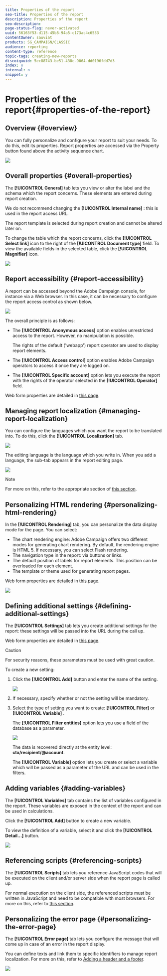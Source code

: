 ```yaml
---
title: Properties of the report
seo-title: Properties of the report
description: Properties of the report
seo-description: 
page-status-flag: never-activated
uuid: 56163f53-d115-45b8-94a5-c173ac4c6533
contentOwner: sauviat
products: SG_CAMPAIGN/CLASSIC
audience: reporting
content-type: reference
topic-tags: creating-new-reports
discoiquuid: 5ec88743-be51-438c-9064-dd0196fdd7d3
index: y
internal: n
snippet: y
---
```


# Properties of the report{#properties-of-the-report}

## Overview {#overview}

You can fully personalize and configure your report to suit your needs. To do this, edit its properties. Report properties are accessed via the Property button found above the activity sequence chart.

![](assets/s_ncs_advuser_report_properties_01.png)

## Overall properties {#overall-properties}

The **[!UICONTROL General]** tab lets you view or alter the label and the schema which the report concerns. These elements are entered during report creation.

We do not recommend changing the **[!UICONTROL Internal name]** : this is used in the report access URL.

The report template is selected during report creation and cannot be altered later on.

To change the table which the report concerns, click the **[!UICONTROL Select link]** icon to the right of the **[!UICONTROL Document type]** field. To view the available fields in the selected table, click the **[!UICONTROL Magnifier]** icon.

![](assets/s_ncs_advuser_report_properties_02.png)

## Report accessibility {#report-accessibility}

A report can be accessed beyond the Adobe Campaign console, for instance via a Web browser. In this case, it can be necessary to configure the report access control as shown below.

![](assets/s_ncs_advuser_report_properties_02b.png)

The overall principle is as follows:

* The **[!UICONTROL Anonymous access]** option enables unrestricted access to the report. However, no manipulation is possible.

  The rights of the default ('webapp') report operator are used to display report elements.

* The **[!UICONTROL Access control]** option enables Adobe Campaign operators to access it once they are logged on.
* The **[!UICONTROL Specific account]** option lets you execute the report with the rights of the operator selected in the **[!UICONTROL Operator]** field.

Web form properties are detailed in [this page](../../web/using/about-web-forms.md).

## Managing report localization {#managing-report-localization}

You can configure the languages which you want the report to be translated into. To do this, click the **[!UICONTROL Localization]** tab.

![](assets/s_ncs_advuser_report_properties_06.png)

The editing language is the language which you write in. When you add a language, the sub-tab appears in the report editing page.

![](assets/s_ncs_advuser_report_properties_05a.png)

>[!NOTE]
>
>For more on this, refer to the appropriate section of [this section](../../web/using/translating-a-web-form.md).

## Personalizing HTML rendering {#personalizing-html-rendering}

In the **[!UICONTROL Rendering]** tab, you can personalize the data display mode for the page. You can select:

* The chart rendering engine: Adobe Campaign offers two different modes for generating chart rendering. By default, the rendering engine is HTML 5. If necessary, you can select Flash rendering. 
* The navigation type in the report: via buttons or links.
* The default position of labels for report elements. This position can be overloaded for each element.
* The template or theme used for generating report pages.

Web form properties are detailed in [this page](../../web/using/about-web-forms.md).

![](assets/s_ncs_advuser_report_properties_08.png)

## Defining additional settings {#defining-additional-settings}

The **[!UICONTROL Settings]** tab lets you create additional settings for the report: these settings will be passed into the URL during the call up.

Web form properties are detailed in [this page](../../web/using/about-web-forms.md).

>[!CAUTION]
>
>For security reasons, these parameters must be used with great caution.

To create a new setting:

1. Click the **[!UICONTROL Add]** button and enter the name of the setting.

   ![](assets/s_ncs_advuser_report_properties_09a.png)

1. If necessary, specify whether or not the setting will be mandatory.
1. Select the type of setting you want to create: **[!UICONTROL Filter]** or **[!UICONTROL Variable]** .

   The **[!UICONTROL Filter entities]** option lets you use a field of the database as a parameter.

   ![](assets/s_ncs_advuser_report_properties_09b.png)

   The data is recovered directly at the entity level: **ctx/recipient/@account**.

   The **[!UICONTROL Variable]** option lets you create or select a variable which will be passed as a parameter of the URL and can be used in the filters.

## Adding variables {#adding-variables}

The **[!UICONTROL Variables]** tab contains the list of variables configured in the report. These variables are exposed in the context of the report and can be used in calculations.

Click the **[!UICONTROL Add]** button to create a new variable.

To view the definition of a variable, select it and click the **[!UICONTROL Detail...]** button.

![](assets/s_ncs_advuser_report_properties_10.png)

## Referencing scripts {#referencing-scripts}

The **[!UICONTROL Scripts]** tab lets you reference JavaScript codes that will be executed on the client and/or server side when the report page is called up.

For normal execution on the client side, the referenced scripts must be written in JavaScript and need to be compatible with most browsers. For more on this, refer to [this section](../../web/using/web-forms-answers.md).

## Personalizing the error page {#personalizing-the-error-page}

The **[!UICONTROL Error page]** tab lets you configure the message that will come up in case of an error in the report display.

You can define texts and link them to specific identifiers to manage report localization. For more on this, refer to [Adding a header and a footer](../../reporting/using/element-layout.md#adding-a-header-and-a-footer).

![](assets/s_ncs_advuser_report_properties_11.png)

